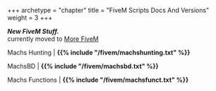 +++
archetype = "chapter"
title = "FiveM Scripts Docs And Versions"
weight = 3
+++

***New FiveM Stuff.***  
currently moved to [More FiveM](https://fivemdocs.m2s.uk)




Machs Hunting | **{{% include "/fivem/machshunting.txt" %}}**

MachsBD | **{{% include "/fivem/machsbd.txt" %}}**

Machs Functions | **{{% include "/fivem/machsfunct.txt" %}}**